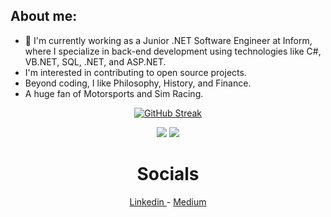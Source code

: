 
## About me:

- 💼 I'm currently working as a Junior .NET Software Engineer at Inform, where I specialize in back-end development using technologies like C#, VB.NET, SQL, .NET, and ASP.NET.
- I'm interested in contributing to open source projects.
- Beyond coding, I like Philosophy, History, and Finance.
- A huge fan of Motorsports and Sim Racing.

<!--[![Top Langs](https://github-readme-stats-git-masterrstaa-rickstaa.vercel.app/api/top-langs/?username=JohnNtirintis)](https://github.com/anuraghazra/github-readme-stats) -->
<div align="center"> 
       
[![GitHub Streak](https://streak-stats.demolab.com?user=JohnNtirintis&theme=dark)](https://git.io/streak-stats)

![](http://github-profile-summary-cards.vercel.app/api/cards/stats?username=JohnNtirintis&theme=2077)
![](http://github-profile-summary-cards.vercel.app/api/cards/repos-per-language?username=JohnNtirintis&theme=2077)   
</div>

<div align="center">
<h1>Socials</h1>
</div>

<div align="center">
<a href="https://www.linkedin.com/in/ioannis-panagiotis-ntirintis/" target="_blank"> 
    Linkedin
</a> 
    -
    <a href="https://medium.com/@JohnNtirintis" target="_blank"> 
     Medium
</a>
</div>

